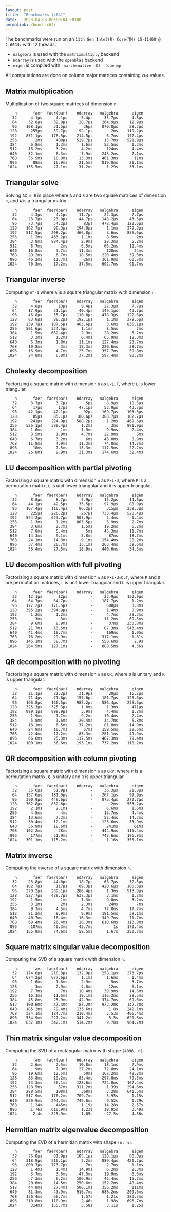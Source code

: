 ```yaml
---
layout: post
title:  "Benchmarks (c64)"
date:   2023-04-03 00:00:04 +0100
permalink: /bench-c64/
---
```


The benchmarks were run on an `11th Gen Intel(R) Core(TM) i5-11400 @ 2.60GHz` with 12 threads.  
- `nalgebra` is used with the `matrixmultiply` backend
- `ndarray` is used with the `openblas` backend
- `eigen` is compiled with `-march=native -O3 -fopenmp`

All computations are done on column major matrices containing `c64` values.

## Matrix multiplication

Multiplication of two square matrices of dimension `n`.

```
    n       faer  faer(par)    ndarray   nalgebra      eigen
   32      4.1µs      4.1µs      5.4µs     35.7µs      4.8µs
   64     32.8µs     32.8µs     20.7µs    264.9µs     12.9µs
   96    108.1µs     31.5µs       36µs    870.8µs     28.3µs
  128      255µs     59.7µs     92.1µs        2ms    119.2µs
  192    851.1µs    178.5µs    214.5µs      6.7ms    177.4µs
  256        2ms      408µs    529.7µs     15.7ms    521.9µs
  384      6.8ms      1.3ms      1.6ms     52.5ms      1.3ms
  512     16.2ms      3.2ms      4.2ms      124ms      4.4ms
  640     32.1ms      6.3ms      7.9ms    243.2ms      7.1ms
  768     56.5ms     10.8ms     13.3ms    461.3ms       11ms
  896       88ms     16.9ms     21.5ms    819.8ms     21.1ms
 1024    135.5ms     27.1ms     31.2ms      1.29s     33.1ms
```

## Triangular solve

Solving `AX = B` in place where `A` and `B` are two square matrices of dimension `n`, and `A` is a triangular matrix.

```
    n       faer  faer(par)    ndarray   nalgebra      eigen
   32      4.3µs      4.1µs     11.7µs     22.3µs      7.7µs
   64     23.7µs     23.8µs     44.7µs    148.2µs     43.6µs
   96     73.7µs     54.2µs       83µs    478.4µs    122.6µs
  128    162.7µs     98.3µs    194.8µs      1.1ms    279.8µs
  192    517.5µs    208.2µs    466.8µs      3.6ms    836.6µs
  256      1.2ms    433.2µs      1.1ms      8.5ms        2ms
  384      3.8ms    884.4µs      2.9ms     28.3ms      5.2ms
  512      8.7ms        2ms      6.5ms     66.2ms     12.4ms
  640     16.8ms      3.7ms     11.3ms      128ms       24ms
  768     29.2ms      6.7ms     18.5ms    220.4ms     39.3ms
  896     46.2ms     11.7ms       26ms    361.9ms     60.7ms
 1024     70.3ms     17.2ms     37.5ms    602.7ms     91.7ms
```

## Triangular inverse

Computing `A^-1` where `A` is a square triangular matrix with dimension `n`.

```
    n       faer  faer(par)    ndarray   nalgebra      eigen
   32      4.8µs       13µs      9.4µs     22.3µs      7.7µs
   64     17.9µs     31.1µs     40.4µs    149.1µs     43.7µs
   96     46.8µs     55.7µs    110.8µs    478.3µs    122.6µs
  128     83.8µs     88.2µs    192.1µs      1.1ms    279.6µs
  192    239.7µs    187.5µs    463.6µs      3.6ms    835.1µs
  256    501.6µs    324.5µs      1.1ms      8.5ms        2ms
  384      1.5ms    662.4µs      2.9ms     28.2ms      5.2ms
  512      3.3ms      1.2ms      6.4ms     65.9ms     12.3ms
  640      6.3ms      1.8ms     11.1ms    127.4ms     23.7ms
  768     10.8ms        3ms     18.3ms    220.6ms     38.7ms
  896     16.9ms      4.7ms     25.7ms    357.7ms     59.8ms
 1024     24.8ms      6.8ms     37.2ms    597.4ms     90.2ms
```

## Cholesky decomposition

Factorizing a square matrix with dimension `n` as `L×L.T`, where `L` is lower triangular.

```
    n       faer  faer(par)    ndarray   nalgebra      eigen
   32      3.7µs      3.7µs        5µs      8.9µs     10.5µs
   64       17µs       17µs     47.1µs     53.9µs     43.7µs
   96     42.1µs     42.1µs       92µs    169.7µs    103.8µs
  128       85µs     85.1µs    180.6µs    388.7µs    182.7µs
  192      241µs    224.9µs    588.2µs      1.2ms    469.6µs
  256    526.1µs    389.4µs      1.2ms        3ms    891.9µs
  384      1.6ms        1ms      1.9ms      9.9ms      2.4ms
  512      3.5ms      1.9ms      4.7ms     22.9ms        5ms
  640      6.7ms      3.2ms        6ms     43.8ms      8.9ms
  768     11.8ms      4.9ms     11.3ms     74.8ms     14.7ms
  896       18ms      7.5ms     13.3ms    117.5ms     22.2ms
 1024     26.8ms      9.9ms     21.3ms    174.6ms     32.4ms
```

## LU decomposition with partial pivoting

Factorizing a square matrix with dimension `n` as `P×L×U`, where `P` is a permutation matrix, `L` is unit lower triangular and `U` is upper triangular.

```
    n       faer  faer(par)    ndarray   nalgebra      eigen
   32      8.8µs      8.7µs      7.9µs     15.2µs     14.6µs
   64     44.1µs     42.5µs     33.5µs     97.9µs     80.9µs
   96    107.4µs    110.4µs     86.2µs      315µs    239.3µs
  128      225µs    226.2µs      267µs    733.4µs    520.4µs
  192    594.2µs    623.7µs    507.9µs      2.4ms      1.4ms
  256      1.3ms      1.2ms    803.5µs      5.9ms      2.7ms
  384      3.6ms      2.7ms      1.5ms     19.2ms      6.2ms
  512      7.8ms      5.4ms        5ms     45.3ms     11.7ms
  640     14.3ms      9.1ms      5.8ms       87ms     18.7ms
  768     24.1ms     14.3ms      9.1ms    154.4ms     28.2ms
  896     37.4ms     20.7ms     13.1ms    263.4ms     39.6ms
 1024     55.4ms     27.5ms     18.9ms    440.6ms     54.3ms
```

## LU decomposition with full pivoting

Factorizing a square matrix with dimension `n` as `P×L×U×Q.T`, where `P` and `Q` are permutation matrices, `L` is unit lower triangular and `U` is upper triangular.

```
    n       faer  faer(par)    ndarray   nalgebra      eigen
   32     12.1µs       12µs          -     23.9µs    132.9µs
   64     64.7µs     64.7µs          -    187.7µs      1.2ms
   96    177.2µs    176.5µs          -      608µs      3.8ms
  128    395.2µs    394.9µs          -      1.4ms      8.9ms
  192      1.2ms      1.2ms          -      4.7ms     29.3ms
  256        3ms        3ms          -     11.2ms     69.3ms
  384      9.6ms      8.9ms          -       37ms    230.8ms
  512     21.7ms     13.5ms          -     87.3ms    543.4ms
  640     41.4ms     19.7ms          -      169ms      1.05s
  768     76.2ms     29.9ms          -    317.1ms      1.81s
  896    145.1ms     58.7ms          -    550.6ms       2.9s
 1024    264.5ms    127.1ms          -    880.5ms      4.36s
```

## QR decomposition with no pivoting

Factorizing a square matrix with dimension `n` as `QR`, where `Q` is unitary and `R` is upper triangular.

```
    n       faer  faer(par)    ndarray   nalgebra      eigen
   32     21.1µs     21.2µs     31.9µs       28µs     16.2µs
   64     71.4µs     71.6µs    157.6µs    181.7µs    125.6µs
   96    166.8µs    166.5µs    985.2µs    586.4µs    235.6µs
  128    325.3µs    325.3µs      1.8ms      1.3ms      471µs
  192    899.1µs    899.9µs      3.9ms      4.4ms      1.2ms
  256      1.9ms      1.7ms      9.2ms     10.4ms      2.4ms
  384      5.8ms      3.6ms     20.4ms     34.7ms      6.8ms
  512     13.1ms      6.5ms     37.2ms     81.8ms     14.9ms
  640     24.9ms     10.7ms       57ms    159.5ms     28.6ms
  768     42.4ms     17.2ms     85.3ms    281.1ms     49.9ms
  896     66.6ms     25.3ms    117.5ms    467.3ms     79.4ms
 1024    100.1ms     36.6ms    193.1ms    737.2ms    118.2ms
```

## QR decomposition with column pivoting

Factorizing a square matrix with dimension `n` as `QRP`, where `P` is a permutation matrix, `Q` is unitary and `R` is upper triangular.

```
    n       faer  faer(par)    ndarray   nalgebra      eigen
   32     35.6µs     51.9µs          -     36.3µs     21.8µs
   64    157.6µs    181.6µs          -    267.1µs     99.9µs
   96    390.9µs    449.6µs          -    873.4µs    272.7µs
  128    762.8µs    832.6µs          -        2ms    553.2µs
  192      2.1ms      2.1ms          -      6.6ms      1.6ms
  256      4.5ms        4ms          -     15.7ms      4.4ms
  384     13.6ms      7.3ms          -     52.4ms     14.3ms
  512     30.4ms     12.1ms          -    123.6ms     33.9ms
  640     56.9ms     18.6ms          -      241ms       61ms
  768    102.2ms       28ms          -    444.9ms    115.4ms
  896      177ms     51.9ms          -    747.6ms    196.8ms
 1024    301.1ms    115.2ms          -      1.16s    355.1ms
```

## Matrix inverse

Computing the inverse of a square matrix with dimension `n`.

```
    n       faer  faer(par)    ndarray   nalgebra      eigen
   32     23.8µs     44.8µs     18.7µs     66.7µs     32.5µs
   64    102.7µs      117µs     89.3µs    420.6µs    180.3µs
   96    270.2µs    239.1µs    286.4µs      1.3ms    513.9µs
  128    527.7µs    429.7µs    637.3µs      3.1ms      1.2ms
  192      1.5ms        1ms      1.3ms      9.8ms      3.2ms
  256      3.2ms        2ms      2.3ms       24ms        7ms
  384      9.3ms      4.5ms      4.7ms     77.8ms     17.7ms
  512     21.2ms      9.9ms      9.9ms    181.5ms     39.1ms
  640     40.7ms     16.4ms     16.3ms    349.7ms     71.7ms
  768     68.4ms     26.4ms     26.3ms    610.6ms    113.8ms
  896      107ms     40.3ms     43.7ms         1s    170.4ms
 1024    155.9ms     74.6ms     58.5ms      1.67s    250.7ms
```

## Square matrix singular value decomposition

Computing the SVD of a square matrix with dimension `n`.

```
    n       faer  faer(par)    ndarray   nalgebra      eigen
   32    174.8µs    210.3µs    132.9µs    258.1µs    273.7µs
   64    674.2µs    677.6µs      1.1ms      1.6ms      1.4ms
   96      1.6ms      1.6ms      2.9ms        5ms      3.7ms
  128        3ms      2.9ms      4.8ms       12ms      6.1ms
  192      7.7ms        7ms     10.4ms     39.9ms     14.6ms
  256     16.1ms     11.6ms     19.1ms    116.3ms     28.5ms
  384     45.8ms     25.9ms     42.9ms    374.7ms     69.6ms
  512    100.6ms     47.4ms     83.2ms    922.2ms    142.3ms
  640    185.2ms     79.4ms    133.6ms       1.8s    242.1ms
  768    324.1ms    124.7ms    210.4ms      3.53s    406.4ms
  896    534.9ms    227.2ms    341.2ms       5.5s    620.6ms
 1024    837.1ms    342.1ms    514.2ms      9.78s    964.7ms
```

## Thin matrix singular value decomposition

Computing the SVD of a rectangular matrix with shape `(4096, n)`.

```
    n       faer  faer(par)    ndarray   nalgebra      eigen
   32      2.6ms      2.5ms     10.8ms     18.1ms      7.9ms
   64        9ms      7.9ms     27.2ms     72.8ms     24.1ms
   96     19.6ms     12.5ms       50ms    162.2ms     48.2ms
  128     33.8ms     19.2ms     83.4ms    297.8ms     79.5ms
  192     73.3ms     36.1ms    128.6ms    724.8ms    167.4ms
  256    128.5ms       57ms    311.2ms      1.39s    294.6ms
  384    288.5ms      108ms      368ms      3.28s    641.5ms
  512    517.9ms    176.2ms    709.7ms      5.95s      1.15s
  640    820.9ms    294.3ms    749.6ms      9.52s      1.79s
  768      1.24s      445ms      1.19s     14.28s      2.57s
  896      1.76s    610.9ms      1.23s     19.95s      3.49s
 1024       2.4s    825.9ms      1.85s      27.5s      4.56s
```

## Hermitian matrix eigenvalue decomposition

Computing the EVD of a hermitian matrix with shape `(n, n)`.

```
    n       faer  faer(par)    ndarray   nalgebra      eigen
   32     76.8µs     81.9µs    185.1µs    128.1µs     80.8µs
   64    318.9µs    316.1µs      2.2ms    880.4µs    421.2µs
   96    800.7µs    773.7µs        7ms      2.7ms      1.1ms
  128      1.4ms      1.4ms     14.9ms      6.2ms      2.3ms
  192      3.7ms      3.6ms     47.5ms     19.9ms      6.6ms
  256      7.3ms      6.2ms    106.9ms     46.4ms     15.2ms
  384     20.6ms     14.5ms    250.6ms    152.2ms     48.4ms
  512     44.8ms     27.4ms    500.1ms    356.2ms      111ms
  640     81.3ms     43.9ms    916.7ms    688.2ms    209.6ms
  768    136.4ms     66.7ms      1.57s      1.21s    383.3ms
  896    210.8ms    110.9ms      2.46s      1.98s    696.7ms
 1024      314ms    155.7ms      3.58s      3.11s      1.25s
```
